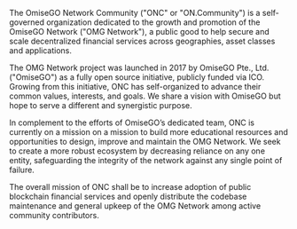The OmiseGO Network Community ("ONC" or "ON.Community") is a self-governed organization dedicated to the growth and promotion of the OmiseGO Network ("OMG Network"), a public good to help secure and scale decentralized financial services across geographies, asset classes and applications.

The OMG Network project was launched in 2017 by OmiseGO Pte., Ltd. ("OmiseGO") as a fully open source initiative, publicly funded via ICO. Growing from this initiative, ONC has self-organized to advance their common values, interests, and goals. We share a vision with OmiseGO but hope to serve a different and synergistic purpose.

In complement to the efforts of OmiseGO’s dedicated team, ONC is currently on a mission on a mission to build more educational resources and opportunities to design, improve and maintain the OMG Network. We seek to create a more robust ecosystem by decreasing reliance on any one entity, safeguarding the integrity of the network against any single point of failure.

The overall mission of ONC shall be to increase adoption of public blockchain financial services and openly distribute the codebase maintenance and general upkeep of the OMG Network among active community contributors.
